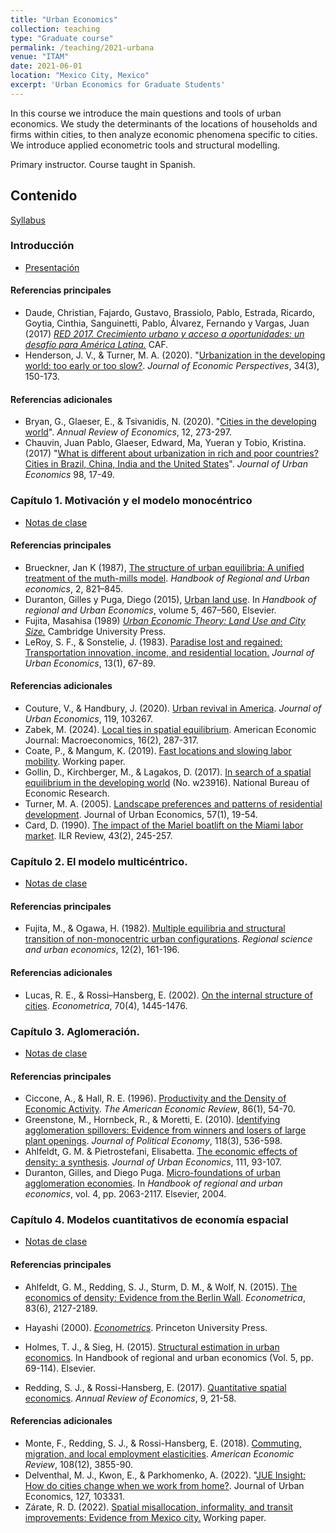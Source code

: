 ```yaml
---
title: "Urban Economics"
collection: teaching
type: "Graduate course"
permalink: /teaching/2021-urbana
venue: "ITAM"
date: 2021-06-01
location: "Mexico City, Mexico"
excerpt: 'Urban Economics for Graduate Students'
---
```


In this course we introduce the main questions and tools of urban economics. We study the determinants of the locations of households and firms within cities, to then analyze economic phenomena specific to cities. We introduce applied econometric tools and structural modelling. 

Primary instructor. Course taught in Spanish.

## Contenido

[Syllabus](/files/Urbana2021/syllabus_urbana.pdf)

### Introducción

* [Presentación](/files/Urbana2021/intro.pdf)

#### Referencias principales

* Daude, Christian, Fajardo, Gustavo, Brassiolo, Pablo, Estrada, Ricardo, Goytia, Cinthia, Sanguinetti, Pablo, Álvarez, Fernando y Vargas, Juan (2017) *[RED 2017. Crecimiento urbano y acceso a oportunidades: un desafío para América Latina.](http://scioteca.caf.com/handle/123456789/1090)* CAF.
* Henderson, J. V., & Turner, M. A. (2020). "[Urbanization in the developing world: too early or too slow?](https://www.aeaweb.org/articles?id=10.1257/jep.34.3.150). *Journal of Economic Perspectives*, 34(3), 150-173. 


#### Referencias adicionales

* Bryan, G., Glaeser, E., & Tsivanidis, N. (2020). "[Cities in the developing world](https://www.annualreviews.org/content/journals/10.1146/annurev-economics-080218-030303)". *Annual Review of Economics*, 12, 273-297.
* Chauvin, Juan Pablo, Glaeser, Edward, Ma, Yueran y Tobio, Kristina. (2017) "[What is different about urbanization in rich and poor countries? Cities in Brazil, China, India and the United States](https://www.sciencedirect.com/science/article/pii/S0094119016300067)". *Journal of Urban Economics* 98, 17-49.


### Capítulo 1. Motivación y el modelo monocéntrico

* [Notas de clase](/files/Urbana2021/urbana_c1.pdf)

#### Referencias principales

* Brueckner, Jan K (1987), [The structure of urban equilibria: A unified treatment of the muth-mills model](http://www.socsci.uci.edu/~jkbrueck/course%20readings/handbook%20chapter.pdf). *Handbook of Regional and Urban economics*, 2, 821–845.
* Duranton,  Gilles  y  Puga, Diego  (2015),  [Urban  land  use](http://real.wharton.upenn.edu/~duranton/Duranton_Papers/Handbook/Urban_land_use.pdf).  In *Handbook  of  regional  and  Urban Economics*, volume 5, 467–560, Elsevier.
* Fujita, Masahisa (1989) *[Urban Economic Theory: Land Use and City Size.](https://www.cambridge.org/core/books/urban-economic-theory/1787328AC538E75129273E8B54A161FC)* Cambridge University Press.
* LeRoy, S. F., & Sonstelie, J. (1983). [Paradise lost and regained: Transportation innovation, income, and residential location.](http://econ.ucsb.edu/~jon/Publications/ParadiseLost.pdf) *Journal of Urban Economics*, 13(1), 67-89.


#### Referencias adicionales

* Couture, V., & Handbury, J. (2020). [Urban revival in America](https://www.sciencedirect.com/science/article/abs/pii/S0094119020300383). *Journal of Urban Economics*, 119, 103267.
* Zabek, M. (2024). [Local ties in spatial equilibrium](https://www.aeaweb.org/articles?id=10.1257/mac.20210326). American Economic Journal: Macroeconomics, 16(2), 287-317.
* Coate, P., & Mangum, K. (2019). [Fast locations and slowing labor mobility](https://www.philadelphiafed.org/-/media/frbp/assets/working-papers/2019/wp19-49.pdf). Working paper.
* Gollin, D., Kirchberger, M., & Lagakos, D. (2017). [In search of a spatial equilibrium in the developing world](https://www.nber.org/papers/w23916) (No. w23916). National Bureau of Economic Research.
* Turner, M. A. (2005). [Landscape preferences and patterns of residential development](https://www.sciencedirect.com/science/article/abs/pii/S0094119004000993). Journal of Urban Economics, 57(1), 19-54.
* Card, D. (1990). [The impact of the Mariel boatlift on the Miami labor market](https://journals.sagepub.com/doi/abs/10.1177/001979399004300205). ILR Review, 43(2), 245-257.

### Capítulo 2. El modelo multicéntrico.

* [Notas de clase](/files/Urbana2021/urbana_c2.pdf)

#### Referencias principales

* Fujita, M., & Ogawa, H. (1982). [Multiple equilibria and structural transition of non-monocentric urban configurations](http://www.brown.edu/Departments/Economics/Faculty/Matthew_Turner/ec2410/readings/Fujita_Ogawa_RSUE_1982.pdf). *Regional science and urban economics*, 12(2), 161-196.

#### Referencias adicionales

* Lucas, R. E., & Rossi–Hansberg, E. (2002). [On the internal structure of cities](https://onlinelibrary.wiley.com/doi/pdf/10.1111/1468-0262.00338). *Econometrica*, 70(4), 1445-1476.

### Capítulo 3. Aglomeración.

* [Notas de clase](/files/Urbana2021/urbana_c3.pdf)

#### Referencias principales

* Ciccone, A., & Hall, R. E. (1996). [Productivity and the Density of Economic Activity](http://www.antoniociccone.eu/wp-content/uploads/2007/07/proddensity.pdf). *The American Economic Review*, 86(1), 54-70.
* Greenstone, M., Hornbeck, R., & Moretti, E. (2010). [Identifying agglomeration spillovers: Evidence from winners and losers of large plant openings](https://www.journals.uchicago.edu/doi/pdf/10.1086/653714). *Journal of Political Economy*, 118(3), 536-598.
* Ahlfeldt, G. M. & Pietrostefani, Elisabetta. [The economic effects of density: a synthesis](https://www.sciencedirect.com/science/article/pii/S0094119019300282?via%3Dihub#sec0017). *Journal of Urban Economics*, 111, 93-107.
* Duranton, Gilles, and Diego Puga. [Micro-foundations of urban agglomeration economies](https://www.sciencedirect.com/science/article/abs/pii/S1574008004800051). In *Handbook of regional and urban economics*, vol. 4, pp. 2063-2117. Elsevier, 2004.

### Capítulo 4. Modelos cuantitativos de economía espacial

* [Notas de clase](/files/Urbana2021/urbana_c4.pdf)

#### Referencias principales

* Ahlfeldt, G. M., Redding, S. J., Sturm, D. M., & Wolf, N. (2015). [The economics of density: Evidence from the Berlin Wall](https://onlinelibrary.wiley.com/doi/pdf/10.3982/ECTA10876). *Econometrica*, 83(6), 2127-2189.

* Hayashi (2000). [*Econometrics*](https://press.princeton.edu/titles/6946.html). Princeton University Press.

* Holmes, T. J., & Sieg, H. (2015). [Structural estimation in urban economics](https://www.sas.upenn.edu/~holgers/papers/hs_hb_f.pdf). In Handbook of regional and urban economics (Vol. 5, pp. 69-114). Elsevier.

* Redding, S. J., & Rossi-Hansberg, E. (2017). [Quantitative spatial economics](http://www.princeton.edu/~reddings/pubpapers/ARQSM-2017.pdf). *Annual Review of Economics*, 9, 21-58.

#### Referencias adicionales

* Monte, F., Redding, S. J., & Rossi-Hansberg, E. (2018). [Commuting, migration, and local employment elasticities](https://www.nber.org/papers/w21706.pdf). *American Economic Review*, 108(12), 3855-90.
* Delventhal, M. J., Kwon, E., & Parkhomenko, A. (2022). "[JUE Insight: How do cities change when we work from home?](https://www.sciencedirect.com/science/article/abs/pii/S0094119021000139). Journal of Urban Economics, 127, 103331.
* Zárate, R. D. (2022). [Spatial misallocation, informality, and transit improvements: Evidence from Mexico city.](https://openknowledge.worldbank.org/entities/publication/ae495447-9060-59d0-9c5d-37a5ef0b6239) Working paper.



